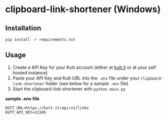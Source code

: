# clipboard-link-shortener (Windows)

## Installation
``pip install -r requirements.txt``

## Usage

1. Create a API Key for your Kutt account (either at [kutt.it](https://kutt.it) or at your self hosted instance)
2. Paste your API Key and Kutt URL into the ``.env`` file under your ``clipboard-link-shortener`` folder (see below for a sample ``.env`` file)
3. Start the clipboard-link-shortener with ``python main.py``

**sample .env file**
```
KUTT_URL=https://kutt.it/api/v2/links
KUTT_API_KEY=12345
```